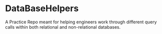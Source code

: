 # DataBaseHelpers
A Practice Repo meant for helping engineers work through different query calls within both relational and non-relational databases.
